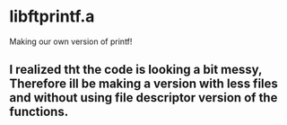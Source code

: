 # libftprintf.a
Making our own version of printf!
## I realized tht the code is looking a bit messy, Therefore ill be making a version with less files and without using file descriptor version of the functions.
